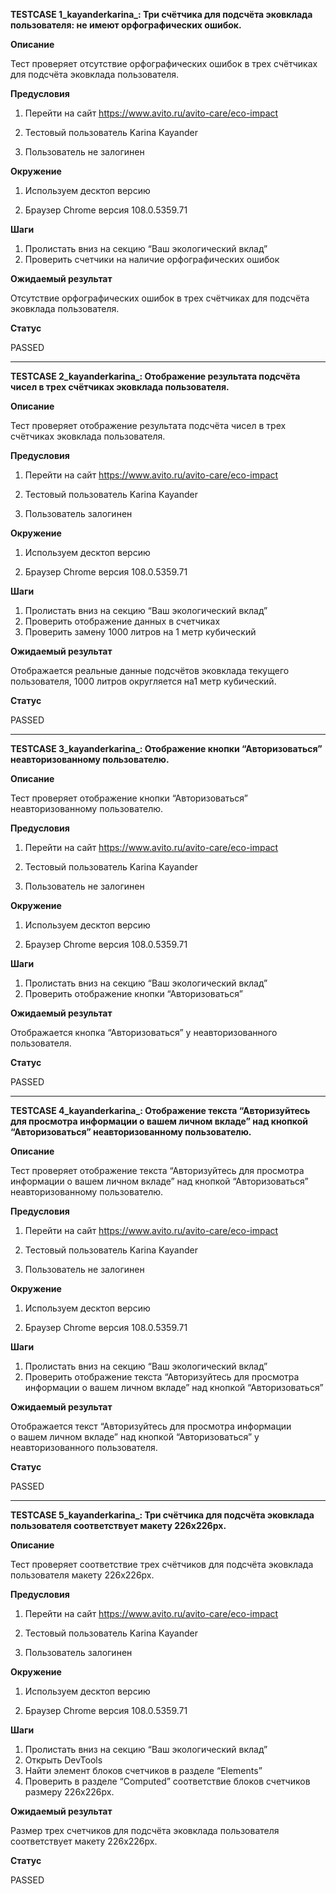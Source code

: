 **TESTCASE 1_kayanderkarina_: Три счётчика для подсчёта эковклада пользователя: не имеют орфографических ошибок.** 

**Описание**

Тест проверяет отсутствие орфографических ошибок в трех счётчиках для подсчёта эковклада пользователя.

**Предусловия**

1) Перейти на сайт https://www.avito.ru/avito-care/eco-impact

2) Тестовый пользователь Karina Kayander

3) Пользователь не залогинен

**Окружение**

1) Используем десктоп версию

2) Браузер Chrome версия 108.0.5359.71

**Шаги**

1. Пролистать вниз на секцию “Ваш экологический вклад”
2. Проверить счетчики на наличие орфографических ошибок 

**Ожидаемый результат** 

Отсутствие орфографических ошибок в трех счётчиках для подсчёта эковклада пользователя.

**Статус**

PASSED

***

**TESTCASE 2_kayanderkarina_: Отображение результата подсчёта чисел в трех счётчиках эковклада пользователя.**

**Описание**

Тест проверяет отображение результата подсчёта чисел в трех счётчиках эковклада пользователя.

**Предусловия**

1) Перейти на сайт https://www.avito.ru/avito-care/eco-impact

2) Тестовый пользователь Karina Kayander

3) Пользователь залогинен

**Окружение**

1) Используем десктоп версию

2) Браузер Chrome версия 108.0.5359.71

**Шаги**

1. Пролистать вниз на секцию “Ваш экологический вклад”
2. Проверить отображение данных в счетчиках
3. Проверить замену 1000 литров на 1 метр кубический

**Ожидаемый результат**

Отображается реальные данные подсчётов эковклада текущего пользователя, 1000 литров округляется на1 метр кубический.

**Статус**

PASSED

***
**TESTCASE 3_kayanderkarina_: Отображение кнопки “Авторизоваться” неавторизованному пользователю.** 

**Описание**

Тест проверяет отображение кнопки “Авторизоваться” неавторизованному пользователю. 

**Предусловия**

1) Перейти на сайт https://www.avito.ru/avito-care/eco-impact

2) Тестовый пользователь Karina Kayander

3) Пользователь не залогинен

**Окружение**

1) Используем десктоп версию

2) Браузер Chrome версия 108.0.5359.71

**Шаги**

1. Пролистать вниз на секцию “Ваш экологический вклад”
2. Проверить отображение кнопки “Авторизоваться” 

**Ожидаемый результат**

Отображается кнопка “Авторизоваться” у неавторизованного пользователя. 

**Статус**

PASSED

***
**TESTCASE 4_kayanderkarina_: Отображение текста “Авторизуйтесь для просмотра информации о вашем личном вкладе” над кнопкой “Авторизоваться” неавторизованному пользователю.** 

**Описание**

Тест проверяет отображение текста “Авторизуйтесь для просмотра информации о вашем личном вкладе” над кнопкой “Авторизоваться” неавторизованному пользователю.

**Предусловия**

1) Перейти на сайт https://www.avito.ru/avito-care/eco-impact

2) Тестовый пользователь Karina Kayander

3) Пользователь не залогинен

**Окружение**

1) Используем десктоп версию

2) Браузер Chrome версия 108.0.5359.71

**Шаги**

1. Пролистать вниз на секцию “Ваш экологический вклад”
2. Проверить отображение текста “Авторизуйтесь для просмотра информации о вашем личном вкладе” над кнопкой “Авторизоваться”

**Ожидаемый результат**

Отображается текст “Авторизуйтесь для просмотра информации о вашем личном вкладе” над кнопкой “Авторизоваться” у неавторизованного пользователя. 

**Статус**

PASSED

***
**TESTCASE 5_kayanderkarina_: Три счётчика для подсчёта эковклада пользователя соответствует макету 226x226px.**

**Описание**

Тест проверяет соответствие трех счётчиков для подсчёта эковклада пользователя макету 226x226px.

**Предусловия**

1) Перейти на сайт https://www.avito.ru/avito-care/eco-impact

2) Тестовый пользователь Karina Kayander

3) Пользователь залогинен

**Окружение**

1) Используем десктоп версию

2) Браузер Chrome версия 108.0.5359.71

**Шаги**

1. Пролистать вниз на секцию “Ваш экологический вклад”
2. Открыть DevTools
3. Найти элемент блоков счетчиков в разделе “Elements” 
4. Проверить в разделе “Computed” соответствие блоков счетчиков размеру 226x226px.

**Ожидаемый результат**

Размер трех счетчиков для подсчёта эковклада пользователя соответствует макету 226x226px.

**Статус**

PASSED
